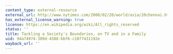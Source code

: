 ```yaml
---
content_type: external-resource
external_url: http://www.nytimes.com/2008/02/20/world/asia/20chennai.html?pagewanted=all
has_external_license_warning: true
license: https://en.wikipedia.org/wiki/All_rights_reserved
status: ''
title: Tackling a Society's Boundaries, on TV and in a Family
uid: 94a74974-389d-4588-bbf6-c1077431192e
wayback_url: ''
---
```


